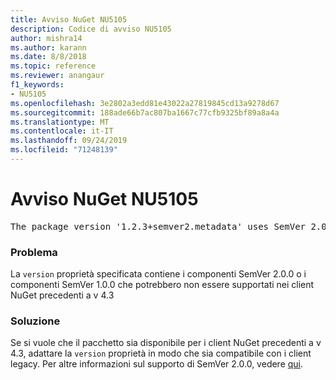 ```yaml
---
title: Avviso NuGet NU5105
description: Codice di avviso NU5105
author: mishra14
ms.author: karann
ms.date: 8/8/2018
ms.topic: reference
ms.reviewer: anangaur
f1_keywords:
- NU5105
ms.openlocfilehash: 3e2802a3edd81e43022a27819845cd13a9278d67
ms.sourcegitcommit: 188ade66b7ac807ba1667c77cfb9325bf89a8a4a
ms.translationtype: MT
ms.contentlocale: it-IT
ms.lasthandoff: 09/24/2019
ms.locfileid: "71248139"
---
```

# <a name="nuget-warning-nu5105"></a>Avviso NuGet NU5105
<pre>The package version '1.2.3+semver2.metadata' uses SemVer 2.0.0 or components of SemVer 1.0.0 that are not supported on legacy clients. Change the package version to a SemVer 1.0.0 string. If the version contains a release label it must start with a letter. This message can be ignored if the package is not intended for older clients.</pre>

### <a name="issue"></a>Problema

La `version` proprietà specificata contiene i componenti SemVer 2.0.0 o i componenti SemVer 1.0.0 che potrebbero non essere supportati nei client NuGet precedenti a v 4.3


### <a name="solution"></a>Soluzione

Se si vuole che il pacchetto sia disponibile per i client NuGet precedenti a v 4.3, adattare la `version` proprietà in modo che sia compatibile con i client legacy. Per altre informazioni sul supporto di SemVer 2.0.0, vedere [qui](https://github.com/NuGet/Home/wiki/SemVer-2.0.0-support).

